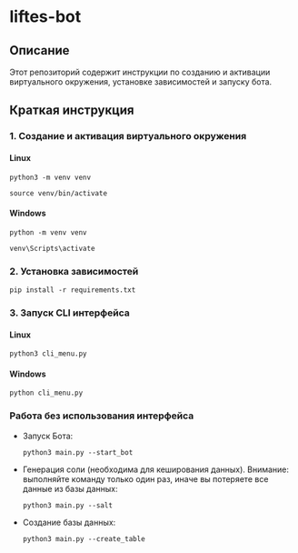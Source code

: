 # liftes-bot

## Описание
Этот репозиторий содержит инструкции по созданию и активации виртуального окружения, установке зависимостей и запуску бота.

## Краткая инструкция

### 1. Создание и активация виртуального окружения

#### Linux
```shell
python3 -m venv venv
```
```shell
source venv/bin/activate 
```

#### Windows
```shell
python -m venv venv
```
```shell
venv\Scripts\activate
```

### 2. Установка зависимостей
```shell
pip install -r requirements.txt
```

### 3. Запуск CLI интерфейса

#### Linux
```shell
python3 cli_menu.py
```

#### Windows
```shell
python cli_menu.py
```

### Работа без использования интерфейса

- Запуск Бота:
  ```shell
  python3 main.py --start_bot
  ```

- Генерация соли (необходима для кеширования данных). Внимание: выполняйте команду только один раз, иначе вы потеряете все данные из базы данных:
  ```shell
  python3 main.py --salt
  ```

- Создание базы данных:
  ```shell
  python3 main.py --create_table
  ```
